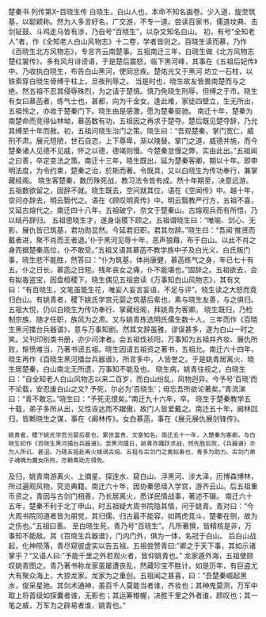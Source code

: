 楚秦书
列传第X-百晓生传
    白晓生，白山人也，本命不知名画卷。少入道，旋至筑基，以聪颖称。然为人多言好名，广交游，不专一道。尝读百家书，儒道坟典、击剑钲鼓、斗鸡走马皆有涉，乃自号“百晓生”，以杂文知名白山。
    初，有号“全知老人”者，作《全知老人白山风物志》十二卷，学者皆则之。百晓生读而慕，乃作《百晓生北方风物志》，专言齐云南楚事。五祖南迁三年，白晓生做《北方风物志楚红裳传》，多有风月诽谤语，于是楚后震怒，临下黑河峰，其事在《五祖后妃传》中。乃收执白晓生，布告白山黑河，使同忿疾。楚佑光又于黑河    坊立一石柱，以铁索穿白晓生骨缚于柱上，旦夜刑辱之。
当是时也，晓生故友皆畏南楚而与之绝。然五祖不忍其侵辱殊烈，为之请于楚慎。慎乃免晓生刑辱，但缚之于市。晓生有女曰慕菡者，练气士也，甚都，向为千金女。逢此难，家徒四壁立，生无所出，五祖怜之，亦收于楚秦门下。晓生由是感激，愿为楚秦驱驰。
    南迁十年，楚秦为南楚命而竞得仙林坳，慕菡数有功，五祖因之再求于楚夺。楚后既见楚夺辞，乃允其缚至十年而赦。初，五祖问晓生治门之策。晓生曰：“吾观楚秦，掌门宽仁，威刑不肃。展元短陋，世石自恣，上下尊卑，渐以陵替。掌门之道，威德并施，而今楚秦诸人见德不见威，怀之以德，德竭则慢。今楚秦怠慢之弊，实由此出。”五祖闻之曰善，卒定变法之策。南迁十三年，晓生既出，延为楚秦客卿，期以十年。即申明法度，为令约束，楚秦之治，於斯而著。令既具，又以白晓生为传功奉行，兼掌藏经阁。
    晓生客楚秦，数历殊死战，教习法令皆有成。然十年期至，决意远游。五祖数欲留之，固辞不就。晓生既去，空问就其位，语在《空闻传》中。越十年，空问亦辞去，明云翳代之。语在《顾叹明真传》中。明云翳教严行方，五祖不喜，又延古熔代之。南迁四十八年，五祖破宁、奈文于楚秦山。古熔观兵而有所悟，乃以结丹辞归。
    五祖思晓生才，遂身诣稷下顾之。五祖谓晓生曰：“唯喻、剑心、无影、展仇皆已筑基，君功勋显然。今延君旧职，君其勿辞。”晓生曰：“吾闻‘推贤而戴者进，聚不肖而王者退。’仆于黑河见辱十年，恶声狼藉，布于白山。以此不肖之身而据楚秦高位，仆不敢受。”五祖又语其慕菡不教学族中子及白光义、白氏叛门事，晓生悲不能胜，然答曰：“仆为筑基，体尚康健，慕菡练气之身，年已七十有五。仆之日长，慕菡之日短。残年丧女之痛，仆不能堪也。”固辞之。五祖欲去，会有姒毐盗宝，因盘桓稷下。晓生偶见五祖尝读《万事知白山风物志》，其有文曰：“有百晓生，文笔虽能生花，唯妄人妄言妄语，不足与评”。晓生读之大怒而竟归白山。有姚青者，稷下姚氏学宫元婴之筑基后辈也，素与晓生友善，与之俱归。五祖大悦，仍以白晓生为传功奉行、掌藏经阁，拜姚青为客卿。 晓生既归，乃检制宗族、随才任职，族风为之肃。又与姚青拣选明氏儒生数十人，三年而作《百晓生黑河擂台兵器谱》，意与万事知剧。然其文辞虽雅，谬误甚多，遂为白山一时之笑。又刊印别类书册，亦少问津者。会五祖伐祯阳，万事知为五祖并齐妆、展仇所败，惭愤难当，乃著书谤五祖。晓生因请五祖资之著书，五祖允。南迁六十四年，晓生再作《百晓生黑河擂台兵器谱》，所言多中，人皆誉之。于是姚青居离火、晓生居楚秦，白山南北无所遗，万事知不能及也。
    晓生病，姚青往视之，白晓生曰：”自全知老人白山风物志以来二百岁，而白山纷乱，风物迥异。今予号‘百晓’而不论载，安忍废白山之文? 予死，尔必为‘百晓生’；毋忘吾所欲论著矣。”青流涕曰：“青不敢忘。”晓生曰：“予死无恨矣。”南迁九十六年，卒。
    晓生于楚秦教学五十载，弟子多所从出，又性诙达而不踞傲，故门人皆爱戴之。南迁五十年，阚林回归，皆赖晓生之谋，事在《阚林传》。女白慕菡，事在《展元展仇展剑锋传》。

    姚青者，稷下姚氏学宫元婴后辈也，累世富贵、文章知名。南迁五十一年，入楚秦为客卿。与白晓生初作《百晓生黑河擂台兵器谱》。至黑河擂日，姚青亦踊跃求战，然先胜后败，《兵器谱》亦为人所讥，甚沮。乃随五祖赴离火城谒古熔。五祖与古剑门之禽姒毐也，青多为助力。古剑门弟子魂魄为魔女所拘，亦赖青助方得免。
及归，姚青南游离火、上摘星、探连水、窥白山、浮黑河、涉大泽，历博森博林，所过遍观风物，究览典籍。南迁六十年，因协秦思瑶入学宫，游齐云山。后五祖重币资之，青因与古剑门相善，乃长居离火，悉详民情战事，著述不辍。
    南迁六十五年，楚秦不利于北丁申山，时五祖疑大周书院隐其情，问于姚青。青对曰：“今大周书院同道者皆为朋党，其归儒、归古最不能容，如两虎竞斗，楚秦在侧，故为之伤也。”五祖曰善。
    至白晓生死，青乃号“百晓生”。凡所著撰，皆精核是非，万事知不能敌。其《百晓生兵器谱》，门内门外，俱为一体，名冠于白山。
后白山战起，化神陨落，青尽窥彼虚实以告五祖。五祖尝赞青曰:”卿之于天下事，其如示诸掌乎？“又语人曰:”予能千里之外若观火者，皆仰姚青也。”
龙家遁外海，五祖使顾叹姚青图之。青乃著书称龙家虽屡遭丧乱，然藏珍宝不胜计。如是历年，有巨盗尤大有聚众海上，大掠龙家。龙家为之重创。五祖闻之甚喜，曰：“吾楚秦崛起黑水，俊采星驰。其剑术通神，虽百千人莫能当者谁，齐妆也；其神鬼莫测，万军中取上将首级如探囊者谁，无影也；其运筹帷幄，决胜千里之外者谁，顾叹也；其一笔之威，万军为之辟易者谁，姚青也。”
